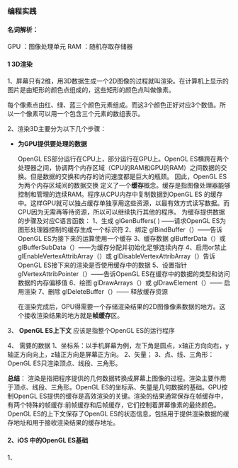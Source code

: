 ### 编程实践

#### 名词解析：
GPU ：图像处理单元
RAM ：随机存取存储器

#### 1  3D渲染
1、屏幕只有2维，用3D数据生成一个2D图像的过程就叫渲染。在计算机上显示的图片是由矩形的颜色点组成的，这些矩形的颜色点叫做像素。

每个像素点由红、绿、蓝三个颜色元素组成。而这3个颜色正好对应3个数值。所以一个像素可以用一个包含三个元素的数组表示。

2、渲染3D主要分为以下几个步骤：
* **为GPU提供要处理的数据**

    OpenGL ES部分运行在CPU上，部分运行在GPU上。OpenGL ES横跨在两个处理器之间，协调两个内存区域（CPU的RAM和GPU的RAM）之间数据的交换。但是数据的交换和内存的访问速度都是巨大的瓶颈。
    因此，OpenGL ES为两个内存区域间的数据交换 定义了一个**缓存**概念。缓存是指图像处理器能够控制和管理的连续RAM。程序从CPU内存中复制数据到OpenGL ES 的缓存中。这样GPU就可以独占缓存单独享用这些资源，以最有效方式读写数据。而CPU因为无需再等待资源，所以可以继续执行其他的程序。
    为缓存提供数据的步骤及对应C语言函数：
    1、生成  glGenBuffers( ) ——请求OpenGL ES为图形处理器控制的缓存生成一个标识符
    2、绑定 glBindBuffer（）——告诉OpenGL ES为接下来的运算使用一个缓存
    3、缓存数据 glBufferData（）或 glBufferSubData（）——为缓存分配并初始化足够连续内存
    4、启用or禁止 glEnableVertexAttribArray（）或 glDisableVertexAttribArray（）告诉OpenGL ES接下来的渲染是否使用缓存中的数据
    5、设置指针 glVertexAttribPointer（）——告诉OpenGL ES在缓存中的数据的类型和访问数据的内存偏移值
    6、绘图 glDrawArrays（）或 glDrawElement（）—— 启用渲染
    7、删除 glDeleteBuffer（）—— 释放缓存资源
    
     在渲染完成后，GPU得需要一个存储渲染结果的2D图像像素数据的地方。这个接收渲染结果的地方就是**帧缓存**区。 
     
     
3、 **OpenGL ES上下文** 
    应该是指整个OpenGL ES的运行程序
    
4、 需要的数据
    1、坐标系：以手机屏幕为例，左下角是圆点，x轴正方向向右，y轴正方向向上，z轴正方向是屏幕正方向。
        2、矢量；
        3、点、线、三角形：OpenGL ES只渲染顶点、线段、三角形。
        

**总结**：
渲染是指把程序提供的几何数据转换成屏幕上图像的过程。渲染主要作用于顶点、线段、三角形。OpenGL ES的坐标系、矢量是几何数据的基础。GPU控制OpenGL ES提供的缓存是高效渲染的关键。渲染的结果通常保存在帧缓存中，有两个特殊的帧缓存:前帧缓存和后帧缓存，它们控制着屏幕像素的最终颜色。OpenGL ES的上下文保存了OpenGL ES的状态信息，包括用于提供渲染数据的缓存地址和用于接收渲染结果的缓存地址。

        
        
        
        
        

#### 2、iOS 中的OpenGL ES基础
1、


